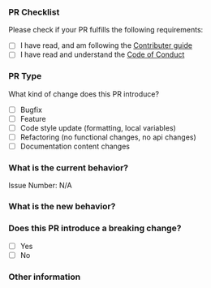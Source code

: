 <!-- Please add an overview of the PR here -->


### PR Checklist
Please check if your PR fulfills the following requirements:

- [ ] I have read, and am following the [Contributer guide](https://github.com/gaphor/gaphas/blob/master/CONTRIBUTING.md)
- [ ] I have read and understand the [Code of Conduct](https://github.com/gaphor/gaphas/blob/master/CODE_OF_CONDUCT.md)

### PR Type
What kind of change does this PR introduce?

<!-- Please check the one that applies to this PR using "x". -->
- [ ] Bugfix
- [ ] Feature
- [ ] Code style update (formatting, local variables)
- [ ] Refactoring (no functional changes, no api changes)
- [ ] Documentation content changes

### What is the current behavior?
<!-- Please describe the current behavior that you are modifying, or link to a relevant issue. -->

Issue Number: N/A

### What is the new behavior?

### Does this PR introduce a breaking change?
- [ ] Yes
- [ ] No

<!-- If this PR contains a breaking change, please describe the impact and migration path for existing applications below. -->


### Other information
